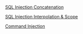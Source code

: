 [SQL Injection Concatenation](./R4-A1-SQL-Injection-Concatentation)

[SQL Injection Interpolation & Scope](./A1-SQL-Injection-Interpolation)

[Command Injection](./A1-Command-Injection)
